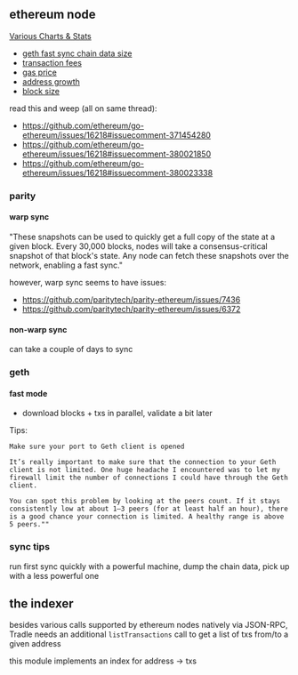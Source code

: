 
## ethereum node

[Various Charts & Stats](https://etherscan.io/charts)
  - [geth fast sync chain data size](https://etherscan.io/chart2/chaindatasizefast)
  - [transaction fees](https://etherscan.io/chart/transactionfee)
  - [gas price](https://etherscan.io/chart/gasprice)
  - [address growth](https://etherscan.io/chart/address)
  - [block size](https://etherscan.io/chart/blocksize)

read this and weep (all on same thread):
- https://github.com/ethereum/go-ethereum/issues/16218#issuecomment-371454280
- https://github.com/ethereum/go-ethereum/issues/16218#issuecomment-380021850
- https://github.com/ethereum/go-ethereum/issues/16218#issuecomment-380023338

### parity

#### warp sync

"These snapshots can be used to quickly get a full copy of the state at a given block. Every 30,000 blocks, nodes will take a consensus-critical snapshot of that block's state. Any node can fetch these snapshots over the network, enabling a fast sync."

however, warp sync seems to have issues:
- https://github.com/paritytech/parity-ethereum/issues/7436
- https://github.com/paritytech/parity-ethereum/issues/6372

#### non-warp sync

can take a couple of days to sync

### geth

#### fast mode
- download blocks + txs in parallel, validate a bit later

Tips:
```
Make sure your port to Geth client is opened

It’s really important to make sure that the connection to your Geth client is not limited. One huge headache I encountered was to let my firewall limit the number of connections I could have through the Geth client.

You can spot this problem by looking at the peers count. If it stays consistently low at about 1–3 peers (for at least half an hour), there is a good chance your connection is limited. A healthy range is above 5 peers.""
```

### sync tips

run first sync quickly with a powerful machine, dump the chain data, pick up with a less powerful one

## the indexer

besides various calls supported by ethereum nodes natively via JSON-RPC, Tradle needs an additional `listTransactions` call to get a list of txs from/to a given address

this module implements an index for address -> txs
